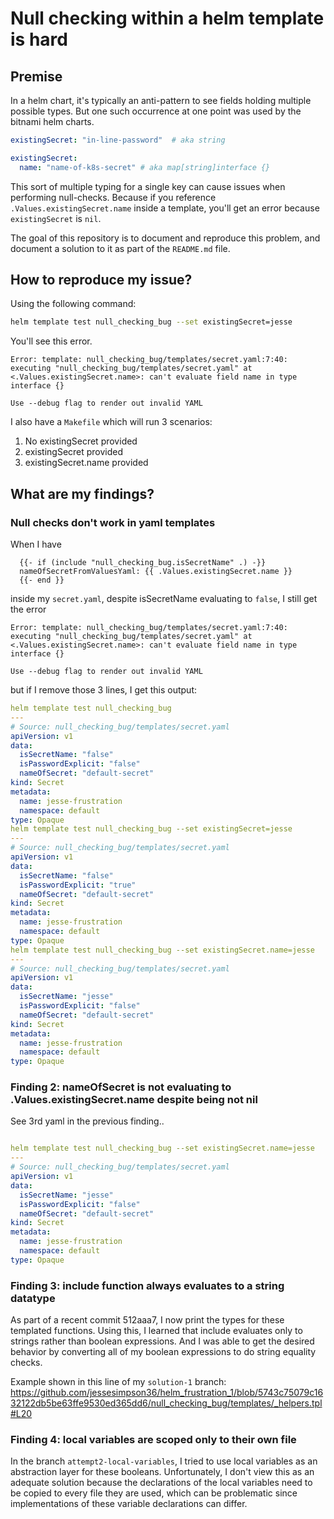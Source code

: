 # Null checking within a helm template is hard

## Premise

In a helm chart, it's typically an anti-pattern to see fields holding multiple possible types. But one such occurrence at one point was used by the bitnami helm charts.

```yaml
existingSecret: "in-line-password"  # aka string
```

```yaml
existingSecret:
  name: "name-of-k8s-secret" # aka map[string]interface {}
```

This sort of multiple typing for a single key can cause issues when performing null-checks. Because if you reference `.Values.existingSecret.name` inside a template, you'll get an error because `existingSecret` is `nil`.

The goal of this repository is to document and reproduce this problem, and document a solution to it as part of the `README.md` file.

## How to reproduce my issue?
Using the following command:

```bash
helm template test null_checking_bug --set existingSecret=jesse
```

You'll see this error.

```
Error: template: null_checking_bug/templates/secret.yaml:7:40: executing "null_checking_bug/templates/secret.yaml" at <.Values.existingSecret.name>: can't evaluate field name in type interface {}

Use --debug flag to render out invalid YAML
```


I also have a `Makefile` which will run 3 scenarios:
1. No existingSecret provided
2. existingSecret provided
3. existingSecret.name provided


## What are my findings?


### Null checks don't work in yaml templates

When I have
```gotmpl
  {{- if (include "null_checking_bug.isSecretName" .) -}}
  nameOfSecretFromValuesYaml: {{ .Values.existingSecret.name }}
  {{- end }}
```
inside my `secret.yaml`, despite isSecretName evaluating to `false`, I still get the error 

```
Error: template: null_checking_bug/templates/secret.yaml:7:40: executing "null_checking_bug/templates/secret.yaml" at <.Values.existingSecret.name>: can't evaluate field name in type interface {}

Use --debug flag to render out invalid YAML
```
but if I remove those 3 lines, I get this output:

```yaml
helm template test null_checking_bug
---
# Source: null_checking_bug/templates/secret.yaml
apiVersion: v1
data:
  isSecretName: "false"
  isPasswordExplicit: "false"
  nameOfSecret: "default-secret"
kind: Secret
metadata:
  name: jesse-frustration
  namespace: default
type: Opaque
helm template test null_checking_bug --set existingSecret=jesse
---
# Source: null_checking_bug/templates/secret.yaml
apiVersion: v1
data:
  isSecretName: "false"
  isPasswordExplicit: "true"
  nameOfSecret: "default-secret"
kind: Secret
metadata:
  name: jesse-frustration
  namespace: default
type: Opaque
helm template test null_checking_bug --set existingSecret.name=jesse
---
# Source: null_checking_bug/templates/secret.yaml
apiVersion: v1
data:
  isSecretName: "jesse"
  isPasswordExplicit: "false"
  nameOfSecret: "default-secret"
kind: Secret
metadata:
  name: jesse-frustration
  namespace: default
type: Opaque

```


### Finding 2: nameOfSecret is not evaluating to .Values.existingSecret.name despite being not nil

See 3rd yaml in the previous finding..
```yaml

helm template test null_checking_bug --set existingSecret.name=jesse
---
# Source: null_checking_bug/templates/secret.yaml
apiVersion: v1
data:
  isSecretName: "jesse"
  isPasswordExplicit: "false"
  nameOfSecret: "default-secret"
kind: Secret
metadata:
  name: jesse-frustration
  namespace: default
type: Opaque

```


### Finding 3: include function always evaluates to a string datatype

As part of a recent commit 512aaa7, I now print the types for these templated functions. Using this, I learned that include evaluates only to strings rather than boolean expressions. And I was able to get the desired behavior by converting all of my boolean expressions to do string equality checks.

Example shown in this line of my `solution-1` branch:
https://github.com/jessesimpson36/helm_frustration_1/blob/5743c75079c1632122db5be63ffe9530ed365dd6/null_checking_bug/templates/_helpers.tpl#L20

### Finding 4: local variables are scoped only to their own file

In the branch `attempt2-local-variables`, I tried to use local variables as an abstraction layer for these booleans. Unfortunately, I don't view this as an adequate solution because the declarations of the local variables need to be copied to every file they are used, which can be problematic since implementations of these variable declarations can differ.
